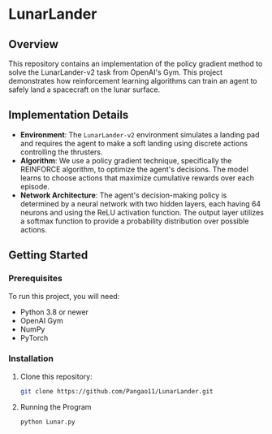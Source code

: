 # LunarLander

## Overview
This repository contains an implementation of the policy gradient method to solve the LunarLander-v2 task from OpenAI's Gym. This project demonstrates how reinforcement learning algorithms can train an agent to safely land a spacecraft on the lunar surface.

## Implementation Details
- **Environment**: The `LunarLander-v2` environment simulates a landing pad and requires the agent to make a soft landing using discrete actions controlling the thrusters.
- **Algorithm**: We use a policy gradient technique, specifically the REINFORCE algorithm, to optimize the agent's decisions. The model learns to choose actions that maximize cumulative rewards over each episode.
- **Network Architecture**: The agent's decision-making policy is determined by a neural network with two hidden layers, each having 64 neurons and using the ReLU activation function. The output layer utilizes a softmax function to provide a probability distribution over possible actions.

## Getting Started

### Prerequisites
To run this project, you will need:
- Python 3.8 or newer
- OpenAI Gym
- NumPy
- PyTorch

### Installation
1. Clone this repository:
    ```bash
    git clone https://github.com/Pangao11/LunarLander.git
2. Running the Program
    ```bash
    python Lunar.py
